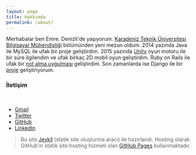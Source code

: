 ```yaml
---
layout: page
title: Hakkımda
permalink: /about/
---
```


<amp-img width="626" height="392" layout="responsive" src="/assets/images/anonymous-censored-mask.jpg"></amp-img>

Merhabalar ben Emre. Denizli'de yaşıyorum. [Karadeniz Teknik Üniversitesi Bilgisayar Mühendisliği](http://www.ktu.edu.tr/bilgisayar) bölümünden yeni mezun oldum. 2014 yazında Java ile MySQL ile ufak bir proje geliştirdim. 2015 yazında [Unity](https://unity3d.com/) oyun motoru ile bir süre ilgilendim ve ufak birkaç 2D mobil oyun geliştirdim. Ruby on Rails ile ufak bir [not alma uygulması](https://github.com/emredurukn/ufak-notlar) geliştirdim. Son zamanlarda ise Django ile bir [proje](https://github.com/emredurukn/music-shop) geliştiriyorum.


### İletişim

</br>

- [Gmail](mailto:durukan.emre93@gmail.com)
- [Twitter](https://twitter.com/emredurukn)
- [GitHub](https://github.com/emredurukn)
- [LinkedIn](https://www.linkedin.com/in/emredurukn/)


> Bu site [Jeykll](https://jekyllrb.com/) (statik site oluşturma aracı) ile hazırlandı. Hosting olarak GitHub'ın statik site hosting hizmeti olan [GitHub Pages](https://pages.github.com/) kullanmaktadır.
